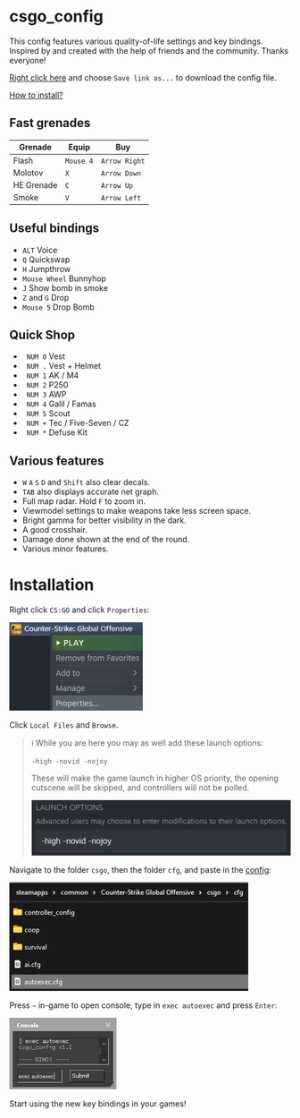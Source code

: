 # csgo_config
This config features various quality-of-life settings and key bindings. Inspired by and created with the help of friends and the community. Thanks everyone!

[Right click here](autoexec.cfg?raw=true) and choose `Save link as...` to download the config file.

[How to install?](#installation)

## Fast grenades
| Grenade     | Equip     | Buy         |
| ----------- | --------- | ----------- |
| Flash       | `Mouse 4`   | `Arrow Right` |
| Molotov     | `X`         | `Arrow Down`  |
| HE Grenade  | `C`         | `Arrow Up`    |
| Smoke       | `V`         | `Arrow Left`  |

## Useful bindings
- `ALT`   Voice
- `Q` Quickswap
- `H` Jumpthrow
- `Mouse Wheel` Bunnyhop
- `J` Show bomb in smoke
- `Z` and `G` Drop
- `Mouse 5` Drop Bomb

## Quick Shop
- ` NUM 0`  Vest
- ` NUM .`  Vest + Helmet
- ` NUM 1`  AK / M4
- ` NUM 2`  P250
- ` NUM 3`  AWP
- ` NUM 4`  Galil / Famas
- ` NUM 5`  Scout
- ` NUM +`  Tec / Five-Seven / CZ
- ` NUM *`  Defuse Kit

## Various features
- `W` `A` `S` `D` and `Shift` also clear decals.
- `TAB` also displays accurate net graph.
- Full map radar. Hold `F` to zoom in.
- Viewmodel settings to make weapons take less screen space.
- Bright gamma for better visibility in the dark.
- A good crosshair.
- Damage done shown at the end of the round.
- Various minor features.

# Installation
Right click `CS:GO` and click `Properties`:

![alt text](media/properties.png "Title")

Click `Local Files` and `Browse`.

> ℹ️ While you are here you may as well add these launch options:
> 
> `-high -novid -nojoy`
> 
> These will make the game launch in higher OS priority, the opening cutscene will be skipped, and controllers will not be polled.
> 
> ![alt text](media/launchoptions.png "Title")

Navigate to the folder `csgo`, then the folder `cfg`, and paste in the [config](autoexec.cfg?raw=true):

![alt text](media/paste.png "Title")

Press `~` in-game to open console, type in `exec autoexec` and press `Enter`:

![alt text](media/console.png "Title")

Start using the new key bindings in your games!
